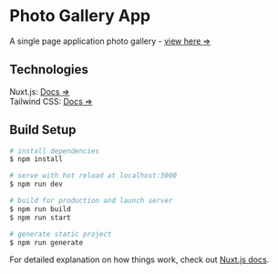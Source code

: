 # Photo Gallery App
A single page application photo gallery - [view here =>](https://wgibbs.com/photo-gallery-app/)

## Technologies
Nuxt.js: [Docs =>](https://nuxtjs.org)<br />
Tailwind CSS: [Docs =>](https://tailwindcss.com/)

## Build Setup

```bash
# install dependencies
$ npm install

# serve with hot reload at localhost:3000
$ npm run dev

# build for production and launch server
$ npm run build
$ npm run start

# generate static project
$ npm run generate
```

For detailed explanation on how things work, check out [Nuxt.js docs](https://nuxtjs.org).
